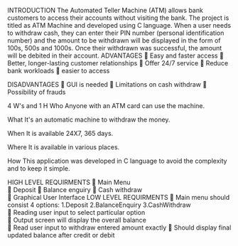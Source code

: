 INTRODUCTION
The Automated Teller Machine (ATM) allows bank customers to access their accounts without visiting the bank. The project is titled as ATM Machine and developed using C language. When a user needs to withdraw cash, they can enter their PIN number (personal identification number) and the amount to be withdrawn will be displayed in the form of 100s, 500s and 1000s. Once their withdrawn was successful, the amount will be debited in their account.
ADVANTAGES
	Easy and faster access
	Better, longer-lasting customer relationships
	Offer 24/7 service
	Reduce bank workloads
	easier to access

DISADVANTAGES
	GUI is needed
	Limitations on cash withdraw
	Possibility of frauds

4 W's and 1 H
Who
Anyone with an ATM card can use the machine.

What
It's an automatic machine to withdraw the money.

When
It is available 24X7, 365 days.

Where
It is available in various places.

How
This application was developed in C language to avoid the complexity and to keep it simple.

HIGH LEVEL REQUIRMENTS
	Main Menu	
	Deposit	
	Balance enguiry	
	Cash withdraw	
	Graphical User Interface
LOW LEVEL REQUIRMENTS
	Main menu should consist 4 options: 
1.Deposit 
2.BalanceEnquiry
3.CashWithdraw	
	Reading user input to select particular option	
	Output screen will display the overall balance	
	Read user input to withdraw entered amount exactly
	Should display final updated balance after credit or debit

